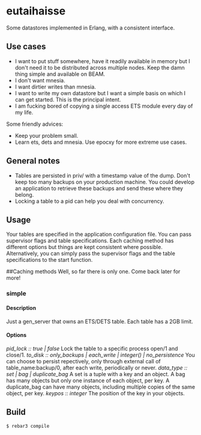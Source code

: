 # eutaihaisse

Some datastores implemented in Erlang, with a consistent interface.

## Use cases
- I want to put stuff somewhere, have it readily available in memory but I don't need it to be distributed across multiple nodes. Keep the damn thing simple and available on BEAM.
- I don't want mnesia.
- I want dirtier writes than mnesia.
- I want to write my own datastore but I want a simple basis on which I can get started. This is the principal intent.
- I am fucking bored of copying a single access ETS module every day of my life.

Some friendly advices:
- Keep your problem small.
- Learn ets, dets and mnesia. Use epocxy for more extreme use cases.

## General notes
- Tables are persisted in priv/ with a timestamp value of the dump. Don't keep too many backups on your production machine. You could develop an application to retrieve these backups and send these where they belong.
- Locking a table to a pid can help you deal with concurrency.

## Usage
Your tables are specified in the application configuration file. You can pass supervisor flags and table specifications. Each caching method has different options but things are kept consistent where possible. Alternatively, you can simply pass the supervisor flags and the table specifications to the start function.

##Caching methods
Well, so far there is only one. Come back later for more!

### simple
#### Description
Just a gen_server that owns an ETS/DETS table. Each table has a 2GB limit.

#### Options
*pid_lock :: true | false* Lock the table to a specific process open/1 and close/1.
*to_disk :: only_backups | each_write | integer() | no_persistence* You can choose to persist repectively, only through external call of table_name:backup/0, after each write, periodically or never.
*data_type :: set | bag | duplicate_bag* A set is a tuple with a key and an object. A bag has many objects but only one instance of each object, per key. A duplicate_bag can have many objects, including multiple copies of the same object, per key.
*keypos :: integer* The position of the key in your objects.

## Build

    $ rebar3 compile
